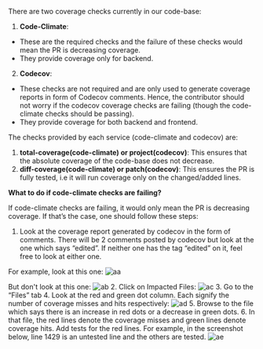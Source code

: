 There are two coverage checks currently in our code-base:
1. **Code-Climate**: 
* These are the required checks and the failure of these checks would mean the PR is decreasing coverage.
* They provide coverage only for backend.
2. **Codecov**:
* These checks are not required and are only used to generate coverage reports in form of Codecov comments. Hence, the contributor should not worry if the codecov coverage checks are failing (though the code-climate checks should be passing).
* They provide coverage for both backend and frontend.

The checks provided by each service (code-climate and codecov) are:
1. **total-coverage(code-climate) or project(codecov)**: This ensures that the absolute coverage of the code-base does not decrease.
2. **diff-coverage(code-climate) or patch(codecov)**: This ensures the PR is fully tested, i.e it will run coverage only on the changed/added lines.

**What to do if code-climate checks are failing?** 

If code-climate checks are failing, it would only mean the PR is decreasing coverage. If that’s the case, one should follow these steps:
1. Look at the coverage report generated by codecov in the form of comments. There will be 2 comments posted by codecov but look at the one which says “edited”. If neither one has the tag “edited” on it, feel free to look at either one.

For example, look at this one:
![aa](https://user-images.githubusercontent.com/32506039/62463069-ac9dfd00-b7a6-11e9-985b-d9ae5783dd93.png)

But don't look at this one:
![ab](https://user-images.githubusercontent.com/32506039/62463151-e3741300-b7a6-11e9-845a-f81a3386d4ef.png)
2. Click on Impacted Files:
![ac](https://user-images.githubusercontent.com/32506039/62463233-15857500-b7a7-11e9-82ac-f6bed3d8c532.png)
3. Go to the “Files” tab
4. Look at the red and green dot column. Each signify the number of coverage misses and hits respectively:
![ad](https://user-images.githubusercontent.com/32506039/62463260-28984500-b7a7-11e9-8b83-faba18f43d1b.png)
5. Browse to the file which says there is an increase in red dots or a decrease in green dots.
6. In that file, the red lines denote the coverage misses and green lines denote coverage hits. Add tests for the red lines.
For example, in the screenshot below, line 1429 is an untested line and the others are tested.
![ae](https://user-images.githubusercontent.com/32506039/62463283-3d74d880-b7a7-11e9-83be-4fd531ff6209.png)


